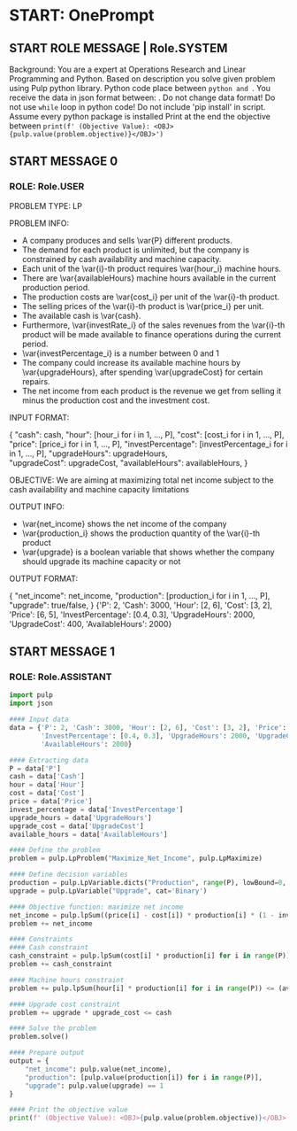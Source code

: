 # START: OnePrompt 
## START ROLE MESSAGE | Role.SYSTEM 
Background: You are a expert at Operations Research and Linear Programming and Python. Based on description you solve given problem using Pulp python library. Python code place between ```python and ```. You receive the data in json format between: <DATA></DATA>. Do not change data format! Do not use `while` loop in python code! Do not include 'pip install' in script. Assume every python package is installed Print at the end the objective between <OBJ></OBJ> `print(f' (Objective Value): <OBJ>{pulp.value(problem.objective)}</OBJ>')`  
## START MESSAGE 0 
### ROLE: Role.USER
<DESCRIPTION>
PROBLEM TYPE: LP

PROBLEM INFO: 

- A company produces and sells \var{P} different products. 
- The demand for each product is unlimited, but the company is constrained by cash availability and machine capacity.
- Each unit of the \var{i}-th product requires \var{hour_i} machine hours.
- There are \var{availableHours} machine hours available in the current production period.
- The production costs are \var{cost_i} per unit of the \var{i}-th product.
- The selling prices of the \var{i}-th product is \var{price_i} per unit.
- The available cash is \var{cash}.
- Furthermore, \var{investRate_i} of the sales revenues from the \var{i}-th product will be made available to finance operations during the current period.
- \var{investPercentage_i} is a number between 0 and 1
- The company could increase its available machine hours by \var{upgradeHours}, after spending \var{upgradeCost} for certain repairs. 
- The net income from each product is the revenue we get from selling it minus the production cost and the investment cost.

INPUT FORMAT:

{
    "cash": cash,
    "hour": [hour_i for i in 1, ..., P],
    "cost": [cost_i for i in 1, ..., P],
    "price": [price_i for i in 1, ..., P],
    "investPercentage": [investPercentage_i for i in 1, ..., P],
    "upgradeHours": upgradeHours,   
    "upgradeCost": upgradeCost,
    "availableHours": availableHours,
}

OBJECTIVE: We are aiming at maximizing total net income subject to the cash availability and machine capacity limitations

OUTPUT INFO:

- \var{net_income} shows the net income of the company
- \var{production_i} shows the production quantity of the \var{i}-th product
- \var{upgrade} is a boolean variable that shows whether the company should upgrade its machine capacity or not

OUTPUT FORMAT:

{
    "net_income": net_income,
    "production": [production_i for i in 1, ..., P],
    "upgrade": true/false,
}
</DESCRIPTION>
<DATA>
{'P': 2, 'Cash': 3000, 'Hour': [2, 6], 'Cost': [3, 2], 'Price': [6, 5], 'InvestPercentage': [0.4, 0.3], 'UpgradeHours': 2000, 'UpgradeCost': 400, 'AvailableHours': 2000}</DATA>


## START MESSAGE 1 
### ROLE: Role.ASSISTANT
```python
import pulp
import json

#### Input data
data = {'P': 2, 'Cash': 3000, 'Hour': [2, 6], 'Cost': [3, 2], 'Price': [6, 5], 
        'InvestPercentage': [0.4, 0.3], 'UpgradeHours': 2000, 'UpgradeCost': 400, 
        'AvailableHours': 2000}

#### Extracting data
P = data['P']
cash = data['Cash']
hour = data['Hour']
cost = data['Cost']
price = data['Price']
invest_percentage = data['InvestPercentage']
upgrade_hours = data['UpgradeHours']
upgrade_cost = data['UpgradeCost']
available_hours = data['AvailableHours']

#### Define the problem
problem = pulp.LpProblem("Maximize_Net_Income", pulp.LpMaximize)

#### Define decision variables
production = pulp.LpVariable.dicts("Production", range(P), lowBound=0, cat='Continuous')
upgrade = pulp.LpVariable("Upgrade", cat='Binary')

#### Objective function: maximize net income
net_income = pulp.lpSum((price[i] - cost[i]) * production[i] * (1 - invest_percentage[i]) for i in range(P))
problem += net_income

#### Constraints
#### Cash constraint
cash_constraint = pulp.lpSum(cost[i] * production[i] for i in range(P)) <= cash
problem += cash_constraint

#### Machine hours constraint
problem += pulp.lpSum(hour[i] * production[i] for i in range(P)) <= (available_hours + upgrade * upgrade_hours)

#### Upgrade cost constraint
problem += upgrade * upgrade_cost <= cash

#### Solve the problem
problem.solve()

#### Prepare output
output = {
    "net_income": pulp.value(net_income),
    "production": [pulp.value(production[i]) for i in range(P)],
    "upgrade": pulp.value(upgrade) == 1
}

#### Print the objective value
print(f' (Objective Value): <OBJ>{pulp.value(problem.objective)}</OBJ>')
```

